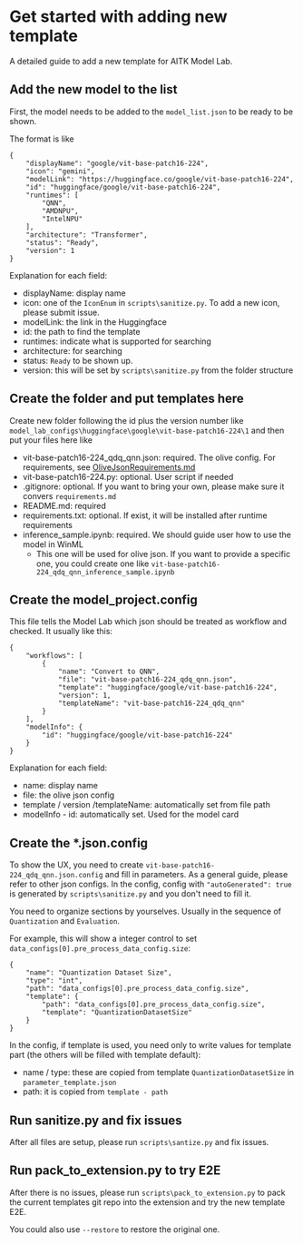 # Get started with adding new template

A detailed guide to add a new template for AITK Model Lab.

## Add the new model to the list

First, the model needs to be added to the `model_list.json` to be ready to be shown.

The format is like

```
{
    "displayName": "google/vit-base-patch16-224",
    "icon": "gemini",
    "modelLink": "https://huggingface.co/google/vit-base-patch16-224",
    "id": "huggingface/google/vit-base-patch16-224",
    "runtimes": [
        "QNN",
        "AMDNPU",
        "IntelNPU"
    ],
    "architecture": "Transformer",
    "status": "Ready",
    "version": 1
}
```

Explanation for each field:

- displayName: display name
- icon: one of the `IconEnum` in `scripts\sanitize.py`. To add a new icon, please submit issue.
- modelLink: the link in the Huggingface
- id: the path to find the template
- runtimes: indicate what is supported for searching
- architecture: for searching
- status: `Ready` to be shown up.
- version: this will be set by `scripts\sanitize.py` from the folder structure

## Create the folder and put templates here

Create new folder following the id plus the version number like `model_lab_configs\huggingface\google\vit-base-patch16-224\1` and then put your files here like

- vit-base-patch16-224_qdq_qnn.json: required. The olive config. For requirements, see [OliveJsonRequirements.md](./OliveJsonRequirements.md)
- vit-base-patch16-224.py: optional. User script if needed
- .gitignore: optional. If you want to bring your own, please make sure it convers `requirements.md`
- README.md: required
- requirements.txt: optional. If exist, it will be installed after runtime requirements 
- inference_sample.ipynb: required. We should guide user how to use the model in WinML
    + This one will be used for olive json. If you want to provide a specific one, you could create one like `vit-base-patch16-224_qdq_qnn_inference_sample.ipynb`

## Create the model_project.config

This file tells the Model Lab which json should be treated as workflow and checked. It usually like this:

```
{
    "workflows": [
        {
            "name": "Convert to QNN",
            "file": "vit-base-patch16-224_qdq_qnn.json",
            "template": "huggingface/google/vit-base-patch16-224",
            "version": 1,
            "templateName": "vit-base-patch16-224_qdq_qnn"
        }
    ],
    "modelInfo": {
        "id": "huggingface/google/vit-base-patch16-224"
    }
}
```

Explanation for each field:

- name: display name
- file: the olive json config
- template / version /templateName: automatically set from file path
- modelInfo - id: automatically set. Used for the model card

## Create the *.json.config

To show the UX, you need to create `vit-base-patch16-224_qdq_qnn.json.config` and fill in parameters.
As a general guide, please refer to other json configs.
In the config, config with `"autoGenerated": true` is generated by `scripts\sanitize.py` and you don't need to fill it.

You need to organize sections by yourselves. Usually in the sequence of `Quantization` and `Evaluation`.

For example, this will show a integer control to set `data_configs[0].pre_process_data_config.size`:

```
{
    "name": "Quantization Dataset Size",
    "type": "int",
    "path": "data_configs[0].pre_process_data_config.size",
    "template": {
        "path": "data_configs[0].pre_process_data_config.size",
        "template": "QuantizationDatasetSize"
    }
}
```

In the config, if template is used, you need only to write values for template part (the others will be filled with template default):

- name / type: these are copied from template `QuantizationDatasetSize` in `parameter_template.json`
- path: it is copied from `template - path`

## Run sanitize.py and fix issues

After all files are setup, please run `scripts\santize.py` and fix issues.

## Run pack_to_extension.py to try E2E

After there is no issues, please run `scripts\pack_to_extension.py` to pack the current templates git repo into the extension and try the new template E2E.

You could also use `--restore` to restore the original one.

